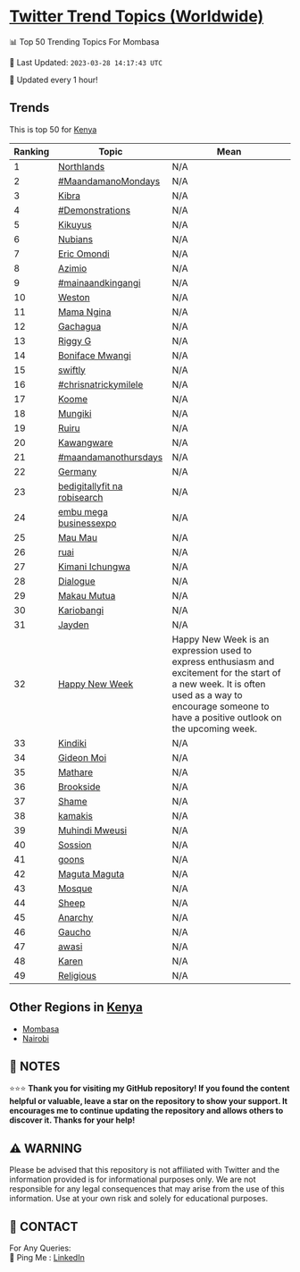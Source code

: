 [Twitter Trend Topics (Worldwide)](https://github.com/ErcinDedeoglu/Twitter-Trend-Topics)
==========


📊 Top 50 Trending Topics For Mombasa

📆 Last Updated: `2023-03-28 14:17:43 UTC`

🔧 Updated every 1 hour!


## Trends

This is top 50 for [Kenya](</Kenya>)

| Ranking | Topic | Mean |
| ------- | ------------ | ------------ |
| 1 | [Northlands](http://twitter.com/search?q=Northlands) | N/A |
| 2 | [#MaandamanoMondays](http://twitter.com/search?q=%23MaandamanoMondays) | N/A |
| 3 | [Kibra](http://twitter.com/search?q=Kibra) | N/A |
| 4 | [#Demonstrations](http://twitter.com/search?q=%23Demonstrations) | N/A |
| 5 | [Kikuyus](http://twitter.com/search?q=Kikuyus) | N/A |
| 6 | [Nubians](http://twitter.com/search?q=Nubians) | N/A |
| 7 | [Eric Omondi](http://twitter.com/search?q=Eric+Omondi) | N/A |
| 8 | [Azimio](http://twitter.com/search?q=Azimio) | N/A |
| 9 | [#mainaandkingangi](http://twitter.com/search?q=%23mainaandkingangi) | N/A |
| 10 | [Weston](http://twitter.com/search?q=Weston) | N/A |
| 11 | [Mama Ngina](http://twitter.com/search?q=Mama+Ngina) | N/A |
| 12 | [Gachagua](http://twitter.com/search?q=Gachagua) | N/A |
| 13 | [Riggy G](http://twitter.com/search?q=Riggy+G) | N/A |
| 14 | [Boniface Mwangi](http://twitter.com/search?q=Boniface+Mwangi) | N/A |
| 15 | [swiftly](http://twitter.com/search?q=swiftly) | N/A |
| 16 | [#chrisnatrickymilele](http://twitter.com/search?q=%23chrisnatrickymilele) | N/A |
| 17 | [Koome](http://twitter.com/search?q=Koome) | N/A |
| 18 | [Mungiki](http://twitter.com/search?q=Mungiki) | N/A |
| 19 | [Ruiru](http://twitter.com/search?q=Ruiru) | N/A |
| 20 | [Kawangware](http://twitter.com/search?q=Kawangware) | N/A |
| 21 | [#maandamanothursdays](http://twitter.com/search?q=%23maandamanothursdays) | N/A |
| 22 | [Germany](http://twitter.com/search?q=Germany) | N/A |
| 23 | [bedigitallyfit na robisearch](http://twitter.com/search?q=bedigitallyfit+na+robisearch) | N/A |
| 24 | [embu mega businessexpo](http://twitter.com/search?q=embu+mega+businessexpo) | N/A |
| 25 | [Mau Mau](http://twitter.com/search?q=Mau+Mau) | N/A |
| 26 | [ruai](http://twitter.com/search?q=ruai) | N/A |
| 27 | [Kimani Ichungwa](http://twitter.com/search?q=Kimani+Ichungwa) | N/A |
| 28 | [Dialogue](http://twitter.com/search?q=Dialogue) | N/A |
| 29 | [Makau Mutua](http://twitter.com/search?q=Makau+Mutua) | N/A |
| 30 | [Kariobangi](http://twitter.com/search?q=Kariobangi) | N/A |
| 31 | [Jayden](http://twitter.com/search?q=Jayden) | N/A |
| 32 | [Happy New Week](http://twitter.com/search?q=Happy+New+Week) | Happy New Week is an expression used to express enthusiasm and excitement for the start of a new week. It is often used as a way to encourage someone to have a positive outlook on the upcoming week. |
| 33 | [Kindiki](http://twitter.com/search?q=Kindiki) | N/A |
| 34 | [Gideon Moi](http://twitter.com/search?q=Gideon+Moi) | N/A |
| 35 | [Mathare](http://twitter.com/search?q=Mathare) | N/A |
| 36 | [Brookside](http://twitter.com/search?q=Brookside) | N/A |
| 37 | [Shame](http://twitter.com/search?q=Shame) | N/A |
| 38 | [kamakis](http://twitter.com/search?q=kamakis) | N/A |
| 39 | [Muhindi Mweusi](http://twitter.com/search?q=Muhindi+Mweusi) | N/A |
| 40 | [Sossion](http://twitter.com/search?q=Sossion) | N/A |
| 41 | [goons](http://twitter.com/search?q=goons) | N/A |
| 42 | [Maguta Maguta](http://twitter.com/search?q=Maguta+Maguta) | N/A |
| 43 | [Mosque](http://twitter.com/search?q=Mosque) | N/A |
| 44 | [Sheep](http://twitter.com/search?q=Sheep) | N/A |
| 45 | [Anarchy](http://twitter.com/search?q=Anarchy) | N/A |
| 46 | [Gaucho](http://twitter.com/search?q=Gaucho) | N/A |
| 47 | [awasi](http://twitter.com/search?q=awasi) | N/A |
| 48 | [Karen](http://twitter.com/search?q=Karen) | N/A |
| 49 | [Religious](http://twitter.com/search?q=Religious) | N/A |



## Other Regions in [Kenya](</Kenya>)

* [Mombasa](</Kenya/Mombasa.md>)
* [Nairobi](</Kenya/Nairobi.md>)



## 📝 NOTES

⭐⭐⭐ **Thank you for visiting my GitHub repository! If you found the content helpful or valuable, leave a star on the repository to show your support. It encourages me to continue updating the repository and allows others to discover it. Thanks for your help!**


## ⚠️ WARNING

Please be advised that this repository is not affiliated with Twitter and the information provided is for informational purposes only. We are not responsible for any legal consequences that may arise from the use of this information. Use at your own risk and solely for educational purposes.


## 📨 CONTACT

 For Any Queries:  
            🏓 Ping Me : [LinkedIn](https://www.linkedin.com/in/ercindedeoglu/)
